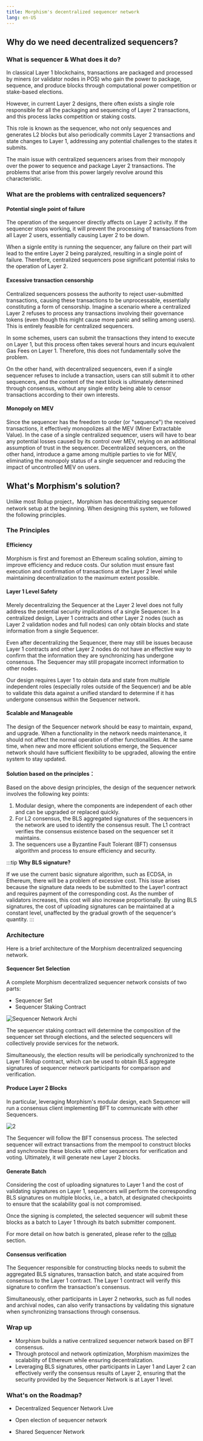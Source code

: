 ```yaml
---
title: Morphism's decentralized sequencer network
lang: en-US
---
```


## Why do we need decentralized sequencers?

### What is sequencer & What does it do?

In classical Layer 1 blockchains, transactions are packaged and processed by miners (or validator nodes in POS) who gain the power to package, sequence, and produce blocks through computational power competition or stake-based elections.

However, in current Layer 2 designs, there often exists a single role responsible for all the packaging and sequencing of Layer 2 transactions, and this process lacks competition or staking costs.

This role is known as the sequencer, who not only sequences and generates L2 blocks but also periodically commits Layer 2 transactions and state changes to Layer 1, addressing any potential challenges to the states it submits.

The main issue with centralized sequencers arises from their monopoly over the power to sequence and package Layer 2 transactions. The problems that arise from this power largely revolve around this characteristic.

### What are the problems with centralized sequencers?

#### Potential single point of failure

The operation of the sequencer directly affects on Layer 2 activity. If the sequencer stops working, it will prevent the processing of transactions from all Layer 2 users, essentially causing Layer 2 to be down.

When a signle entity is running the sequencer, any failure on their part will lead to the entire Layer 2 being paralyzed, resulting in a single point of failure. Therefore, centralized sequencers pose significant potential risks to the operation of Layer 2. 

#### Excessive transaction censorship

Centralized sequencers possess the authority to reject user-submitted transactions, causing these transactions to be unprocessable, essentially constituting a form of censorship. Imagine a scenario where a centralized Layer 2 refuses to process any transactions involving their governance tokens (even though this might cause more panic and selling among users). This is entirely feasible for centralized sequencers.

In some schemes, users can submit the transactions they intend to execute on Layer 1, but this process often takes several hours and incurs equivalent Gas Fees on Layer 1. Therefore, this does not fundamentally solve the problem.

On the other hand, with decentralized sequencers, even if a single sequencer refuses to include a transaction, users can still submit it to other sequencers, and the content of the next block is ultimately determined through consensus, without any single entity being able to censor transactions according to their own interests. 

#### Monopoly on MEV

Since the sequencer has the freedom to order (or "sequence") the received transactions, it effectively monopolizes all the MEV (Miner Extractable Value). In the case of a single centralized sequencer, users will have to bear any potential losses caused by its control over MEV, relying on an additional assumption of trust in the sequencer.
Decentralized sequencers, on the other hand, introduce a game among multiple parties to vie for MEV, eliminating the monopoly status of a single sequencer and reducing the impact of uncontrolled MEV on users.


## What's Morphism's solution?

Unlike most Rollup project，Morphism has decentralizing sequencer network setup at the beginning. 
When designing this system, we followed the following principles.

### The Principles


#### Efficiency
Morphism is first and foremost an Ethereum scaling solution, aiming to improve efficiency and reduce costs. Our solution must ensure fast execution and confirmation of transactions at the Layer 2 level while maintaining decentralization to the maximum extent possible.

#### Layer 1 Level Safety

Merely decentralizing the Sequencer at the Layer 2 level does not fully address the potential security implications of a single Sequencer. In a centralized design, Layer 1 contracts and other Layer 2 nodes (such as Layer 2 validation nodes and full nodes) can only obtain blocks and state information from a single Sequencer.

Even after decentralizing the Sequencer, there may still be issues because Layer 1 contracts and other Layer 2 nodes do not have an effective way to confirm that the information they are synchronizing has undergone consensus. The Sequencer may still propagate incorrect information to other nodes.

Our design requires Layer 1 to obtain data and state from multiple independent roles (especially roles outside of the Sequencer) and be able to validate this data against a unified standard to determine if it has undergone consensus within the Sequencer network.

#### Scalable and Manageable
  
The design of the Sequencer network should be easy to maintain, expand, and upgrade. When a functionality in the network needs maintenance, it should not affect the normal operation of other functionalities. At the same time, when new and more efficient solutions emerge, the Sequencer network should have sufficient flexibility to be upgraded, allowing the entire system to stay updated.
 
#### Solution based on the principles：
Based on the above design principles, the design of the sequencer network involves the following key points:
1. Modular design, where the components are independent of each other and can be upgraded or replaced quickly.
2.  For L2 consensus, the BLS aggregated signatures of the sequencers in the network are used to identify the consensus result. The L1 contract verifies the consensus existence based on the sequencer set it maintains.
3. The sequencers use a Byzantine Fault Tolerant (BFT) consensus algorithm and process to ensure efficiency and security.

:::tip
**Why BLS signature?** 

If we use the current basic signature algorithm, such as ECDSA, in Ethereum, there will be a problem of excessive cost. This issue arises because the signature data needs to be submitted to the Layer1 contract and requires payment of the corresponding cost. As the number of validators increases, this cost will also increase proportionally. By using BLS signatures, the cost of uploading signatures can be maintained at a constant level, unaffected by the gradual growth of the sequencer's quantity.
:::



### Architecture

Here is a brief architecture of the Morphism decentralized sequencing network.

#### Sequencer Set Selection

A complete Morphism decentralized sequencer network consists of two parts:

- Sequencer Set
- Sequencer Staking Contract

![Sequencer Network Archi](../../../assets/docs/protocol/Dese/dese1.png)

The sequencer staking contract will determine the composition of the sequencer set through elections, and the selected sequencers will collectively provide services for the network.

Simultaneously, the election results will be periodically synchronized to the Layer 1 Rollup contract, which can be used to obtain BLS aggregate signatures of sequencer network participants for comparison and verification.

#### Produce Layer 2 Blocks
In particular, leveraging Morphism's modular design, each Sequencer will run a consensus client implementing BFT to communicate with other Sequencers.

![2](../../../assets/docs/protocol/Dese/consensusBlock.png)

The Sequencer will follow the BFT consensus process. The selected sequencer will extract transactions from the mempool to construct blocks and synchronize these blocks with other sequencers for verification and voting. Ultimately, it will generate new Layer 2 blocks.

#### Generate Batch

Considering the cost of uploading signatures to Layer 1 and the cost of validating signatures on Layer 1, sequencers will perform the corresponding BLS signatures on multiple blocks, i.e., a batch, at designated checkpoints to ensure that the scalability goal is not compromised.

Once the signing is completed, the selected sequencer will submit these blocks as a batch to Layer 1 through its batch submitter component.

For more detail on how batch is generated, please refer to the [rollup](../../how-morphism-works/general-protocol-design/1-rollup.md) section.

#### Consensus verification

The Sequencer responsible for constructing blocks needs to submit the aggregated BLS signatures, transaction batch, and state acquired from consensus to the Layer 1 contract. The Layer 1 contract will verify this signature to confirm the transaction's consensus.

Simultaneously, other participants in Layer 2 networks, such as full nodes and archival nodes, can also verify transactions by validating this signature when synchronizing transactions through consensus.

### Wrap up

- Morphism builds a native centralized sequencer network based on BFT consensus.
- Through protocol and network optimization, Morphism maximizes the scalability of Ethereum while ensuring decentralization.
- Leveraging BLS signatures, other participants in Layer 1 and Layer 2 can effectively verify the consensus results of Layer 2, ensuring that the security provided by the Sequencer Network is at Layer 1 level.

### What's on the Roadmap?

- Decentralized Sequencer Network Live

- Open election of sequencer network

- Shared Sequencer Network

